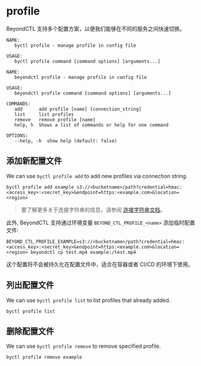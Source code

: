# profile

BeyondCTL 支持多个配置方案，以便我们能够在不同的服务之间快速切换。

```shell
NAME:
   byctl profile - manage profile in config file

USAGE:
   byctl profile command [command options] [arguments...]

NAME:
   beyondctl profile - manage profile in config file

USAGE:
   beyondctl profile command [command options] [arguments...]

COMMANDS:
   add      add profile [name] [connection_string]
   list     list profiles
   remove   remove profile [name]
   help, h  Shows a list of commands or help for one command

OPTIONS:
   --help, -h  show help (default: false)
```

## 添加新配置文件

We can use `byctl profile add` to add new profiles via connection string.

```shell
byctl profile add example s3://<bucketname>/path?credential=hmac:<access_key>:<secret_key>&endpoint=https:<example.com>&location=<region>
```

> 要了解更多关于连接字符串的信息，请参阅 [连接字符串文档](/docs/go-storage/operations/index)。

此外, BeyondCTL 支持通过环境变量 `BEYOND_CTL_PROFILE_<name>` 添加临时配置文件:

```shell
BEYOND_CTL_PROFILE_EXAMPLE=s3://<bucketname>/path?credential=hmac:<access_key>:<secret_key>&endpoint=https:<example.com>&location=<region> beyondctl cp test.mp4 example:/test.mp4
```

这个配置将不会被持久化在配置文件中，适合在容器或者 CI/CD 的环境下使用。

## 列出配置文件

We can use `byctl profile list` to list profiles that already added.

```shell
byctl profile list
```

## 删除配置文件

We can use `byctl profile remove` to remove specified profile.

```shell
byctl profile remove example
```
